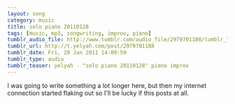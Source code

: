 ```yaml
---
layout: song
category: music
title: solo piano 20110128
tags: [music, mp3, songwriting, improv, piano]
tumblr_audio_file: http://www.tumblr.com/audio_file/2979701188/tumblr_lfr1cnSbII1qzo4ep
tumblr_url: http://t.yelyah.com/post/2979701188
tumblr_date: Fri, 28 Jan 2011 14:09:59
tumblr_type: audio
tumblr_teaser: yelyah - "solo piano 20110128" piano improv
---
```

I was going to write something a lot longer here, but then my internet connection started flaking out so I'll be lucky if this posts at all.
